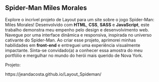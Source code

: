 <h2>Spider-Man Miles Morales</h2>

<p>
Explore o incrível projeto de Layout para um site sobre o jogo Spider-Man: Miles Morales! Desenvolvido com <strong>HTML</strong>, <strong>CSS</strong>, <strong>SASS</strong> e <strong>JavaScript</strong>, este trabalho demonstra meu empenho pelo design e desenvolvimento web. Navegue por uma interface dinâmica e responsiva, inspirada no universo cativante do Spider-Man. Ao criar esse projeto, aprimorei minhas habilidades em <strong>front-end</strong> e entreguei uma experiência visualmente impactante. Sinta-se convidado(a) a conhecer essa amostra do meu portfólio e mergulhar no mundo do herói mais querido de Nova York.
</p>

<p>Projeto:</p>
<p>https://jeandacosta.github.io/Layout_Spideman/</p>

